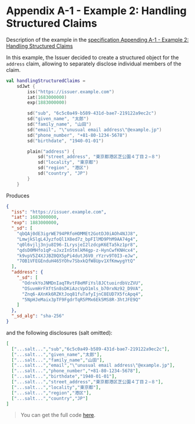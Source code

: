 <!--- TEST_NAME ExampleHandlingStructuredClaims01Test --> 

# Appendix A-1 - Example 2: Handling Structured Claims

Description of the example in the [specification Appending A-1 - Example 2: Handling Structured Claims](https://www.ietf.org/archive/id/draft-ietf-oauth-selective-disclosure-jwt-08.html#name-example-2-handling-structur)

In this example, the Issuer decided to create a structured object for the `address` claim, allowing to separately 
disclose individual members of the claim.

<!--- INCLUDE
import eu.europa.ec.eudi.sdjwt.*
-->

```kotlin
val handlingStructuredClaims =
    sdJwt {
        iss("https://issuer.example.com")
        iat(1683000000)
        exp(1883000000)

        sd("sub", "6c5c0a49-b589-431d-bae7-219122a9ec2c")
        sd("given_name", "太郎")
        sd("family_name", "山田")
        sd("email", "\"unusual email address\"@example.jp")
        sd("phone_number", "+81-80-1234-5678")
        sd("birthdate", "1940-01-01")

        plain("address") {
            sd("street_address", "東京都港区芝公園４丁目２−８")
            sd("locality", "東京都")
            sd("region", "港区")
            sd("country", "JP")
        }
    }
```
Produces

```json
{
  "iss": "https://issuer.example.com",
  "iat": 1683000000,
  "exp": 1883000000,
  "_sd": [
    "qbQAj0dE3igrWE794PRfoHOMMEt2GotDJ0iAOh4NJJ8",
    "LmwjkSlgL4JyzfoQl1X8ed7z_bpFIlMD9PhM9AA74g4",
    "q0l6vjlj3nju8I96-ILrysjeI2lzdcpK6ETa5kz1pr8",
    "qdsD0MHfo1qP-uJxzInStmlkM4gp-z-HynCwfKNHcx4",
    "k9vpV5Z4XJJBZ0QX5pPi4dutJ6V0_rYzrv9T0I3-eJw",
    "7OB1VFEGEnduH465YOhv7SbxkQfW8Upv1XfKmwygYtQ"
  ],
  "address": {
    "_sd": [
      "OdrekYoJNMDnIaqTRvtF8eMFiYsl8JCtuoirdbVzZVU",
      "OSuvmHrFXftSn8sDKiAzcVpO1mls_b70rxNz92_D9VA",
      "Znq6-AXnKk6RZKtJoq81fuTafyIjnC8EUD7X5fcApq4",
      "5NpHJeMaix3pTF9FgdrTqR5PMx6Ek5MS8R-3htJFE9Q"
    ]
  },
  "_sd_alg": "sha-256"
}
```

and the following disclosures (salt omitted):

```json 
[
  ["...salt...","sub","6c5c0a49-b589-431d-bae7-219122a9ec2c"],
  ["...salt...","given_name","太郎"],
  ["...salt...","family_name","山田"],
  ["...salt...","email","\"unusual email address\"@example.jp"],
  ["...salt...","phone_number","+81-80-1234-5678"],
  ["...salt...","birthdate","1940-01-01"],
  ["...salt...","street_address","東京都港区芝公園４丁目２−８"],
  ["...salt...","locality","東京都"],
  ["...salt...","region","港区"],
  ["...salt...","country","JP"]
]
```

> You can get the full code [here](../../src/test/kotlin/eu/europa/ec/eudi/sdjwt/examples/ExampleHandlingStructuredClaims01.kt).

<!--- TEST handlingStructuredClaims.assertThat("Appendix 1 - Example 2: Handling Structured Claims", 10) -->

